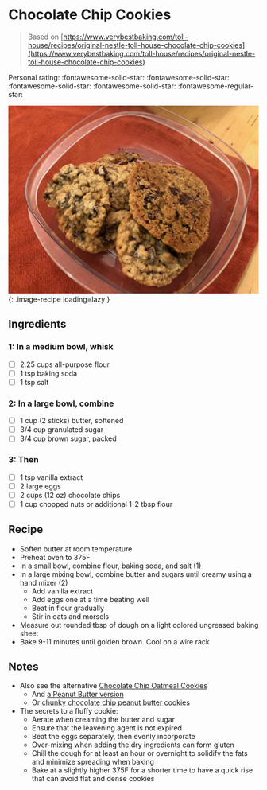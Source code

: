 # Chocolate Chip Cookies

> Based on [https://www.verybestbaking.com/toll-house/recipes/original-nestle-toll-house-chocolate-chip-cookies](https://www.verybestbaking.com/toll-house/recipes/original-nestle-toll-house-chocolate-chip-cookies)

<!-- {cts} rating=4; (User can specify rating on scale of 1-5) -->

Personal rating: :fontawesome-solid-star: :fontawesome-solid-star: :fontawesome-solid-star: :fontawesome-solid-star: :fontawesome-regular-star:

<!-- {cte} -->

<!-- {cts} name_image=chocolate_chip_cookies.jpeg; (User can specify image name) -->

![chocolate_chip_cookies.jpeg](./chocolate_chip_cookies.jpeg){: .image-recipe loading=lazy }

<!-- {cte} -->

## Ingredients

### 1: In a medium bowl, whisk

- [ ] 2.25 cups all-purpose flour
- [ ] 1 tsp baking soda
- [ ] 1 tsp salt

### 2: In a large bowl, combine

- [ ] 1 cup (2 sticks) butter, softened
- [ ] 3/4 cup granulated sugar
- [ ] 3/4 cup brown sugar, packed

### 3: Then

- [ ] 1 tsp vanilla extract
- [ ] 2 large eggs
- [ ] 2 cups (12 oz) chocolate chips
- [ ] 1 cup chopped nuts or additional 1-2 tbsp flour

## Recipe

- Soften butter at room temperature
- Preheat oven to 375F
- In a small bowl, combine flour, baking soda, and salt (1)
- In a large mixing bowl, combine butter and sugars until creamy using a hand mixer (2)
    - Add vanilla extract
    - Add eggs one at a time beating well
    - Beat in flour gradually
    - Stir in oats and morsels
- Measure out rounded tbsp of dough on a light colored ungreased baking sheet
- Bake 9-11 minutes until golden brown. Cool on a wire rack

## Notes

- Also see the alternative [Chocolate Chip Oatmeal Cookies](./chocolate_chip_oatmeal_cookies.md)
    - And [a Peanut Butter version](https://www.verybestbaking.com/toll-house/recipes/peanut-butter-chocolate-chip-cookies)
    - Or [chunky chocolate chip peanut butter cookies](https://www.verybestbaking.com/toll-house/recipes/chunky-chocolate-chip-peanut-butter-cookies)
- The secrets to a fluffy cookie:
    - Aerate when creaming the butter and sugar
    - Ensure that the leavening agent is not expired
    - Beat the eggs separately, then evenly incorporate
    - Over-mixing when adding the dry ingredients can form gluten
    - Chill the dough for at least an hour or overnight to solidify the fats and minimize spreading when baking
    - Bake at a slightly higher 375F for a shorter time to have a quick rise that can avoid flat and dense cookies
